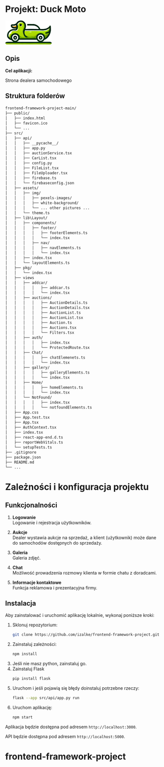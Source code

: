 # Projekt: Duck Moto 

<img src="src/assets/img/duck-logo.png" alt="Logo aplikacji" style="width:150px;"/>

## Opis

**Cel aplikacji:**  

Strona dealera samochodowego

## Struktura folderów
```plaintext
frontend-framework-project-main/
├── public/
│   ├── index.html
│   ├── favicon.ico
│   └── ...
├── src/
│   ├── api/
│   │   ├── __pycache__/
│   │   ├── app.py
│   │   ├── auctionService.tsx
│   │   ├── CarList.tsx
│   │   ├── config.py
│   │   ├── FileList.tsx
│   │   ├── FileUploader.tsx
│   │   ├── firebase.ts
│   │   └── firebaseconfig.json
│   ├── assets/
│   │   ├── img/
│   │   │   ├── pexels-images/
│   │   │   ├── white-background/
│   │   │   └── ... other pictures ...
│   │   └── theme.ts
│   ├── lib\Layout/  
│   │   ├── components/
│   │   │   ├── footer/
│   │   │   │   ├── footerElements.ts
│   │   │   │   └── index.tsx
│   │   │   ├── nav/
│   │   │   │   ├── navElements.ts
│   │   │   │   └── index.tsx
│   │   ├── index.tsx
│   │   └── layoutElements.ts
│   ├── pkg/
│   │   └── index.tsx
│   ├── views
│   │   ├── addcar/
│   │   │   │   ├── addcar.ts
│   │   │   │   └── index.tsx
│   │   ├── auctions/
│   │   │   │   ├── AuctionDetails.ts
│   │   │   │   ├── AuctionDetails.tsx
│   │   │   │   ├── AuctionList.ts
│   │   │   │   ├── AuctionList.tsx
│   │   │   │   ├── Auction.ts
│   │   │   │   ├── Auctions.tsx
│   │   │   │   └── Filters.tsx
│   │   ├── auth/
│   │   │   │   ├── index.tsx
│   │   │   │   └── ProtectedRoute.tsx
│   │   ├── Chat/
│   │   │   │   ├── chatElemenets.ts
│   │   │   │   └── index.tsx
│   │   ├── gallery/
│   │   │   │   ├── galleryElements.ts
│   │   │   │   └── index.tsx
│   │   ├── Home/
│   │   │   │   ├── homeElements.ts
│   │   │   │   └── index.tsx
│   │   └── NotFound/
│   │   │   │   ├── index.tsx
│   │   │   │   └── notfoundElements.ts
│   ├── App.css
│   ├── App.test.tsx
│   ├── App.tsx
│   ├── AuthContext.tsx
│   ├── index.tsx
│   ├── react-app-end.d.ts
│   ├── reportWebVitals.ts
│   └── setupTests.ts
├── .gitignore
├── package.json
├── README.md
└── ...
```

# Zależności i konfiguracja projektu

## Funkcjonalności

1. **Logowanie**  
   Logowanie i rejestracja użytkowników.

2. **Aukcje**  
   Dealer wystawia aukcje na sprzedaż, a klient (użytkownik) może dane do samochodów dostępnych do sprzedaży.

3. **Galeria**  
   Galeria zdjęć.

4. **Chat**  
   Możliwość prowadzenia rozmowy klienta w formie chatu z doradcami.

5. **Informacje kontaktowe**  
   Funkcja reklamowa i prezentacyjna firmy.

## Instalacja

Aby zainstalować i uruchomić aplikację lokalnie, wykonaj poniższe kroki:

1. Sklonuj repozytorium:
    ```bash
    git clone https://github.com/izalke/frontend-framework-project.git
    ```
2. Zainstaluj zależności:
    ```bash
    npm install
    ```
3. Jeśli nie masz python, zainstaluj go.
4. Zainstaluj Flask
    ```bash
    pip install flask
    ```
5. Uruchom i jeśli pojawią się błędy doinstaluj potrzebne rzeczy:
    ```bash
    flask --app src/api/app.py run
    ```
6. Uruchom aplikację:
    ```bash
    npm start
    ```
    
Aplikacja będzie dostępna pod adresem `http://localhost:3000`.

API będzie dostępna pod adresem `http://localhost:5000`.

# frontend-framework-project
